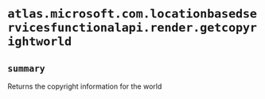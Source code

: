 # `atlas.microsoft.com.locationbasedservicesfunctionalapi.render.getcopyrightworld`

## `summary`
Returns the copyright information for the world


